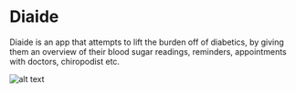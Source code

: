 # Diaide

Diaide is an app that attempts to lift the burden off of diabetics, by giving them an overview of their blood sugar readings, reminders, appointments with doctors, chiropodist etc.


![alt text](https://github.com/FAS16/Diaide/edit/development/Logo.JPG)

